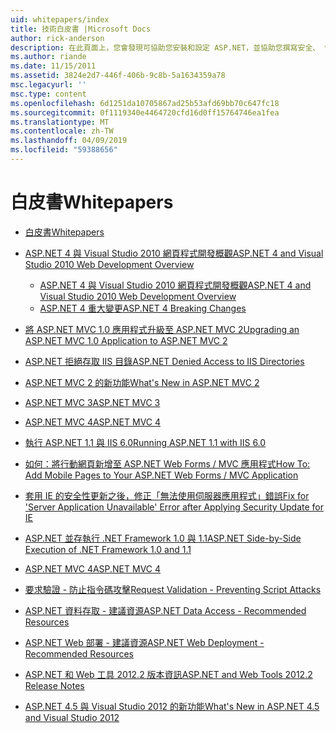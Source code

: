 ```yaml
---
uid: whitepapers/index
title: 技術白皮書 |Microsoft Docs
author: rick-anderson
description: 在此頁面上，您會發現可協助您安裝和設定 ASP.NET，並協助您撰寫安全、 快速且彈性的 ASP.NET 應用程式的技術白皮書。
ms.author: riande
ms.date: 11/15/2011
ms.assetid: 3824e2d7-446f-406b-9c8b-5a1634359a78
msc.legacyurl: ''
msc.type: content
ms.openlocfilehash: 6d1251da10705867ad25b53afd69bb70c647fc18
ms.sourcegitcommit: 0f1119340e4464720cfd16d0ff15764746ea1fea
ms.translationtype: MT
ms.contentlocale: zh-TW
ms.lasthandoff: 04/09/2019
ms.locfileid: "59388656"
---
```

# <a name="whitepapers"></a><span data-ttu-id="9eb09-103">白皮書</span><span class="sxs-lookup"><span data-stu-id="9eb09-103">Whitepapers</span></span>

- [<span data-ttu-id="9eb09-104">白皮書</span><span class="sxs-lookup"><span data-stu-id="9eb09-104">Whitepapers</span></span>](overview.md)
- [<span data-ttu-id="9eb09-105">ASP.NET 4 與 Visual Studio 2010 網頁程式開發概觀</span><span class="sxs-lookup"><span data-stu-id="9eb09-105">ASP.NET 4 and Visual Studio 2010 Web Development Overview</span></span>](aspnet4/index.md)

    - [<span data-ttu-id="9eb09-106">ASP.NET 4 與 Visual Studio 2010 網頁程式開發概觀</span><span class="sxs-lookup"><span data-stu-id="9eb09-106">ASP.NET 4 and Visual Studio 2010 Web Development Overview</span></span>](aspnet4/overview.md)
    - [<span data-ttu-id="9eb09-107">ASP.NET 4 重大變更</span><span class="sxs-lookup"><span data-stu-id="9eb09-107">ASP.NET 4 Breaking Changes</span></span>](aspnet4/breaking-changes.md)
- [<span data-ttu-id="9eb09-108">將 ASP.NET MVC 1.0 應用程式升級至 ASP.NET MVC 2</span><span class="sxs-lookup"><span data-stu-id="9eb09-108">Upgrading an ASP.NET MVC 1.0 Application to ASP.NET MVC 2</span></span>](aspnet-mvc2-upgrade-notes.md)
- [<span data-ttu-id="9eb09-109">ASP.NET 拒絕存取 IIS 目錄</span><span class="sxs-lookup"><span data-stu-id="9eb09-109">ASP.NET Denied Access to IIS Directories</span></span>](denied-access-to-iis-directories.md)
- [<span data-ttu-id="9eb09-110">ASP.NET MVC 2 的新功能</span><span class="sxs-lookup"><span data-stu-id="9eb09-110">What's New in ASP.NET MVC 2</span></span>](what-is-new-in-aspnet-mvc.md)
- [<span data-ttu-id="9eb09-111">ASP.NET MVC 3</span><span class="sxs-lookup"><span data-stu-id="9eb09-111">ASP.NET MVC 3</span></span>](mvc3-release-notes.md)
- [<span data-ttu-id="9eb09-112">ASP.NET MVC 4</span><span class="sxs-lookup"><span data-stu-id="9eb09-112">ASP.NET MVC 4</span></span>](mvc4-beta-release-notes.md)
- [<span data-ttu-id="9eb09-113">執行 ASP.NET 1.1 與 IIS 6.0</span><span class="sxs-lookup"><span data-stu-id="9eb09-113">Running ASP.NET 1.1 with IIS 6.0</span></span>](aspnet-and-iis6.md)
- [<span data-ttu-id="9eb09-114">如何：將行動網頁新增至 ASP.NET Web Forms / MVC 應用程式</span><span class="sxs-lookup"><span data-stu-id="9eb09-114">How To: Add Mobile Pages to Your ASP.NET Web Forms / MVC Application</span></span>](add-mobile-pages-to-your-aspnet-web-forms-mvc-application.md)
- [<span data-ttu-id="9eb09-115">套用 IE 的安全性更新之後，修正「無法使用伺服器應用程式」錯誤</span><span class="sxs-lookup"><span data-stu-id="9eb09-115">Fix for 'Server Application Unavailable' Error after Applying Security Update for IE</span></span>](ms03-32-issue.md)
- [<span data-ttu-id="9eb09-116">ASP.NET 並存執行 .NET Framework 1.0 與 1.1</span><span class="sxs-lookup"><span data-stu-id="9eb09-116">ASP.NET Side-by-Side Execution of .NET Framework 1.0 and 1.1</span></span>](side-by-side-with-10.md)
- [<span data-ttu-id="9eb09-117">ASP.NET MVC 4</span><span class="sxs-lookup"><span data-stu-id="9eb09-117">ASP.NET MVC 4</span></span>](mvc4-release-notes.md)
- [<span data-ttu-id="9eb09-118">要求驗證 - 防止指令碼攻擊</span><span class="sxs-lookup"><span data-stu-id="9eb09-118">Request Validation - Preventing Script Attacks</span></span>](request-validation.md)
- [<span data-ttu-id="9eb09-119">ASP.NET 資料存取 - 建議資源</span><span class="sxs-lookup"><span data-stu-id="9eb09-119">ASP.NET Data Access - Recommended Resources</span></span>](aspnet-data-access-content-map.md)
- [<span data-ttu-id="9eb09-120">ASP.NET Web 部署 - 建議資源</span><span class="sxs-lookup"><span data-stu-id="9eb09-120">ASP.NET Web Deployment - Recommended Resources</span></span>](aspnet-web-deployment-content-map.md)
- [<span data-ttu-id="9eb09-121">ASP.NET 和 Web 工具 2012.2 版本資訊</span><span class="sxs-lookup"><span data-stu-id="9eb09-121">ASP.NET and Web Tools 2012.2 Release Notes</span></span>](aspnet-and-web-tools-20122-release-notes.md)
- [<span data-ttu-id="9eb09-122">ASP.NET 4.5 與 Visual Studio 2012 的新功能</span><span class="sxs-lookup"><span data-stu-id="9eb09-122">What's New in ASP.NET 4.5 and Visual Studio 2012</span></span>](whats-new-in-aspnet-45-and-visual-studio-2012.md)
